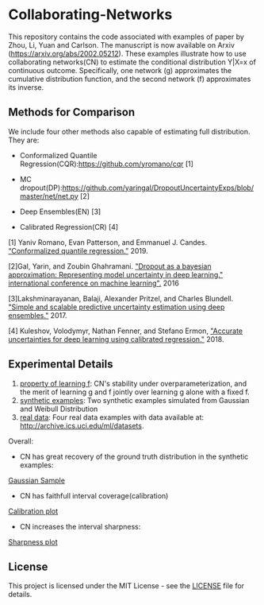# Collaborating-Networks

This repository contains the code associated with examples of paper by Zhou, Li, Yuan and Carlson. The manuscript is now available on Arxiv (https://arxiv.org/abs/2002.05212). These examples illustrate how to use collaborating networks(CN) to estimate the conditional distribution Y|X=x of continuous outcome.
Specifically, one network (g) approximates the cumulative distribution function, and the second network (f) approximates its inverse.





## Methods for Comparison
We include four other methods also capable of estimating full distribution. They are:

* Conformalized Quantile Regression(CQR):https://github.com/yromano/cqr [1]

* MC dropout(DP):https://github.com/yaringal/DropoutUncertaintyExps/blob/master/net/net.py [2]

* Deep Ensembles(EN) [3]

* Calibrated Regression(CR) [4]


[1] Yaniv Romano, Evan Patterson, and Emmanuel J. Candes. [“Conformalized quantile regression.”](https://arxiv.org/abs/1905.03222) 2019. 

[2]Gal, Yarin, and Zoubin Ghahramani. ["Dropout as a bayesian approximation: Representing model uncertainty in deep learning." international conference on machine learning".](http://proceedings.mlr.press/v48/gal16.pdf) 2016

[3]Lakshminarayanan, Balaji, Alexander Pritzel, and Charles Blundell. ["Simple and scalable predictive uncertainty estimation using deep ensembles."](http://papers.nips.cc/paper/7219-simple-and-scalable-predictive-uncertainty-estimation-using-deep-ensembles.pdf) 2017.

[4] Kuleshov, Volodymyr, Nathan Fenner, and Stefano Ermon, ["Accurate uncertainties for deep learning using calibrated regression."](https://arxiv.org/pdf/1807.00263.pdf) 2018.




## Experimental Details

1. [property of learning f](https://github.com/thuizhou/Collaborating-Networks/tree/main/property%20of%20learning%20f): CN's stability under overparameterization, and the merit of learning g and f jointly over learning g alone with a fixed f. 
2. [synthetic examples](https://github.com/thuizhou/Collaborating-Networks/tree/main/synthetic%20examples): Two synthetic examples simulated from Gaussian and Weibull Distribution
3. [real data](https://github.com/thuizhou/Collaborating-Networks/tree/main/real%20data): Four real data examples with data available at: http://archive.ics.uci.edu/ml/datasets.


Overall:

* CN has great recovery of the ground truth distribution in the synthetic examples:

[Gaussian Sample](https://github.com/thuizhou/Collaborating-Networks/blob/main/synthetic%20examples/syn-1/syn1dist1.pdf)


* CN has faithfull interval coverage(calibration)

[Calibration plot](https://github.com/thuizhou/Collaborating-Networks/blob/main/real%20data/CPU/cpuc.pdf)

* CN increases the interval sharpness:

[Sharpness plot](https://github.com/thuizhou/Collaborating-Networks/blob/main/real%20data/CPU/cpul.pdf)






## License

This project is licensed under the MIT License - see the [LICENSE](LICENSE) file for details.
